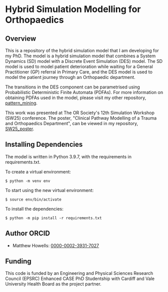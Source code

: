 # Hybrid Simulation Modelling for Orthopaedics 

## Overview

This is a repository of the hybrid simulation model that I am developing for 
my PhD. The model is a hybrid simulation model that combines a System Dynamics
(SD) model with a Discrete Event Simulation (DES) model. The SD model is used 
to model patient deterioration while waiting for a General Practitioner (GP) 
referral in Primary Care, and the DES model is used to model the patient 
journey through an Orthopaedic department.

The transitions in the DES component can be parametrised using Probabilistic 
Deterministic Finite Automata (PDFAs). For more information on obtaining PDFAs 
used in the model, please visit my other repository, 
[pattern_mining](https://github.com/MHowells/pattern_mining).

This work was presented at The OR Society's 12th Simulation Workshop (SW25) conference. The poster, "Clinical Pathway Modelling of a Trauma and Orthopaedics Department", can be viewed in my repository, [SW25_poster](https://github.com/MHowells/SW25_poster).

## Installing Dependencies

The model is written in Python 3.9.7, with the requirements in requirements.txt.

To create a virtual environment:

    $ python -m venv env

To start using the new virtual environment:

    $ source env/bin/activate

To install the dependencies:

    $ python -m pip install -r requirements.txt

## Author ORCID

- Matthew Howells: [0000-0002-3931-7027](https://orcid.org/0000-0002-3931-7027)

## Funding 

This code is funded by an Engineering and Physical Sciences Research Council 
(EPSRC) Enhanced CASE PhD Studentship with Cardiff and Vale University Health 
Board as the project partner.

